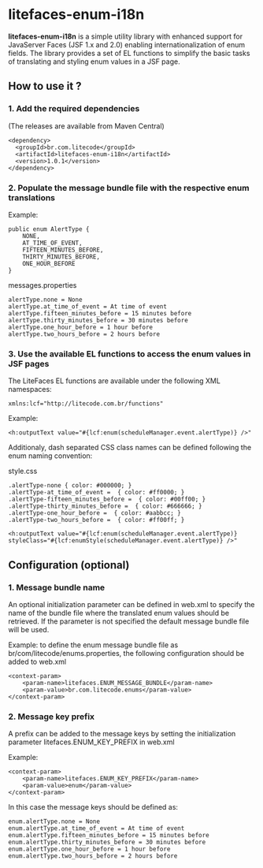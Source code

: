 # litefaces-enum-i18n
**litefaces-enum-i18n** is a simple utility library with enhanced support for JavaServer Faces (JSF 1.x and 2.0) enabling internationalization of enum fields. The library provides a set of EL functions to simplify the basic tasks of translating and styling enum values in a JSF page.

## How to use it ?

### 1. Add the required dependencies 
(The releases are available from Maven Central)

```
<dependency>
  <groupId>br.com.litecode</groupId>
  <artifactId>litefaces-enum-i18n</artifactId>
  <version>1.0.1</version>
</dependency>
```

### 2. Populate the message bundle file with the respective enum translations

Example:

```
public enum AlertType { 
    NONE, 
    AT_TIME_OF_EVENT, 
    FIFTEEN_MINUTES_BEFORE, 
    THIRTY_MINUTES_BEFORE, 
    ONE_HOUR_BEFORE
}
```

messages.properties

```
alertType.none = None
alertType.at_time_of_event = At time of event
alertType.fifteen_minutes_before = 15 minutes before
alertType.thirty_minutes_before = 30 minutes before
alertType.one_hour_before = 1 hour before
alertType.two_hours_before = 2 hours before
```

### 3. Use the available EL functions to access the enum values in JSF pages

The LiteFaces EL functions are available under the following XML namespaces:
```
xmlns:lcf="http://litecode.com.br/functions"
```

Example:

```
<h:outputText value="#{lcf:enum(scheduleManager.event.alertType)} />" 
```

Additionaly, dash separated CSS class names can be defined following the enum naming convention:

style.css

```
.alertType-none { color: #000000; }
.alertType-at_time_of_event =  { color: #ff0000; }
.alertType-fifteen_minutes_before =  { color: #00ff00; }
.alertType-thirty_minutes_before =  { color: #666666; }
.alertType-one_hour_before =  { color: #aabbcc; }
.alertType-two_hours_before =  { color: #ff00ff; }
```

```
<h:outputText value="#{lcf:enum(scheduleManager.event.alertType)} styleClass="#{lcf:enumStyle(scheduleManager.event.alertType)} />" 
```

## Configuration (optional)

### 1. Message bundle name

An optional initialization parameter can be defined in web.xml to specify the name of the bundle file where the translated enum values should be retrieved. If the parameter is not specified the default message bundle file will be used.
 
Example: to define the enum message bundle file as br/com/litecode/enums.properties, the following configuration should be added to web.xml

```
<context-param>
    <param-name>litefaces.ENUM_MESSAGE_BUNDLE</param-name>
    <param-value>br.com.litecode.enums</param-value>
</context-param>
```

### 2. Message key prefix

A prefix can be added to the message keys by setting the initialization parameter litefaces.ENUM_KEY_PREFIX in web.xml

Example:

```
<context-param>
    <param-name>litefaces.ENUM_KEY_PREFIX</param-name>
    <param-value>enum</param-value>
</context-param>
```

In this case the message keys should be defined as:

```
enum.alertType.none = None
enum.alertType.at_time_of_event = At time of event
enum.alertType.fifteen_minutes_before = 15 minutes before
enum.alertType.thirty_minutes_before = 30 minutes before
enum.alertType.one_hour_before = 1 hour before
enum.alertType.two_hours_before = 2 hours before
```
